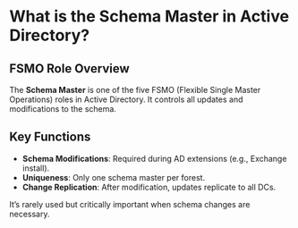 
# What is the Schema Master in Active Directory?

## FSMO Role Overview
The **Schema Master** is one of the five FSMO (Flexible Single Master Operations) roles in Active Directory. It controls all updates and modifications to the schema.

## Key Functions
- **Schema Modifications**: Required during AD extensions (e.g., Exchange install).
- **Uniqueness**: Only one schema master per forest.
- **Change Replication**: After modification, updates replicate to all DCs.

It’s rarely used but critically important when schema changes are necessary.
